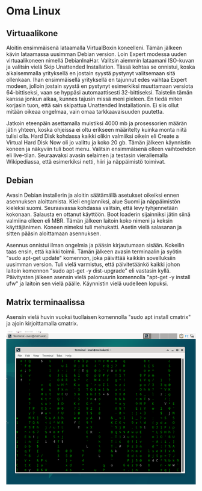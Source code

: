 # Oma Linux

## Virtuaalikone

Aloitin ensimmäisenä lataamalla VirtualBoxin koneelleni. Tämän jälkeen kävin lataamassa uusimman Debian version. Loin Expert modessa uuden virtuaalikoneen nimellä DebianInaHar. Valitsin aiemmin lataamani ISO-kuvan ja valitsin vielä Skip Unattended Installation. Tässä kohtaa se onnistui, koska aikaisemmalla yrityksellä en jostain syystä pystynyt valitsemaan sitä ollenkaan. Ihan ensimmäisellä yrityksellä en tajunnut edes vaihtaa Expert modeen, jolloin jostain syystä en pystynyt esimerkiksi muuttamaan versiota 64-bittiseksi, vaan se hyppäsi automaattisesti 32-bittiseksi. Taistelin tämän kanssa jonkun aikaa, kunnes tajusin missä meni pieleen. En tiedä miten korjasin tuon, että sain skipattua Unattended Installationin. Ei siis ollut mitään oikeaa ongelmaa, vain omaa tarkkaavaisuuden puutetta.

Jatkoin eteenpäin asettamalla muistiksi 4000 mb ja prosessorien määrän jätin yhteen, koska ohjeissa ei oltu erikseen määritelty kuinka monta niitä tulisi olla. Hard Disk kohdassa kaikki olikin valmiiksi oikein eli Create a Virtual Hard Disk Now oli jo valittu ja koko 20 gb. Tämän jälkeen käynnistin koneen ja näkyviin tuli boot menu. Valitsin ensimmäisenä olleen vaihtoehdon eli live-tilan. Seuraavaksi avasin selaimen ja testasin vierailemalla Wikipediassa, että esimerkiksi netti, hiiri ja näppäimistö toimivat.

## Debian

Avasin Debian installerin ja aloitin säätämällä asetukset oikeiksi ennen asennuksen aloittamista. Kieli englanniksi, alue Suomi ja näppäimistön kieleksi suomi. Seuraavassa kohdassa valitsin, että levy tyhjennetään kokonaan. Salausta en ottanut käyttöön. Boot loaderin sijainniksi jätin siinä valmiina olleen eli MBR. Tämän jälkeen laitoin koko nimeni ja keksin käyttäjänimen. Koneen nimeksi tuli mehukatti. Asetin vielä salasanan ja sitten pääsin aloittamaan asennuksen.

Asennus onnistui ilman ongelmia ja pääsin kirjautumaan sisään. Kokeilin taas ensin, että kaikki toimii. Tämän jälkeen avasin terminaalin ja syötin "sudo apt-get update" komennon, joka päivittää kaikkiin sovelluksiin uusimman version. Tuli vielä varmistus, että päivitetäänkö kaikki johon laitoin komennon "sudo apt-get -y dist-upgrade" eli vastasin kyllä. Päivitysten jälkeen asensin vielä palomuurin komennolla "apt-get -y install ufw" ja laitoin sen vielä päälle. Käynnistin vielä uudelleen lopuksi.

## Matrix terminaalissa

Asensin vielä huvin vuoksi tuollaisen komennolla "sudo apt install cmatrix" ja ajoin kirjoittamalla cmatrix. 

![Matrix terminaalissa](linuxmatrix.PNG)
